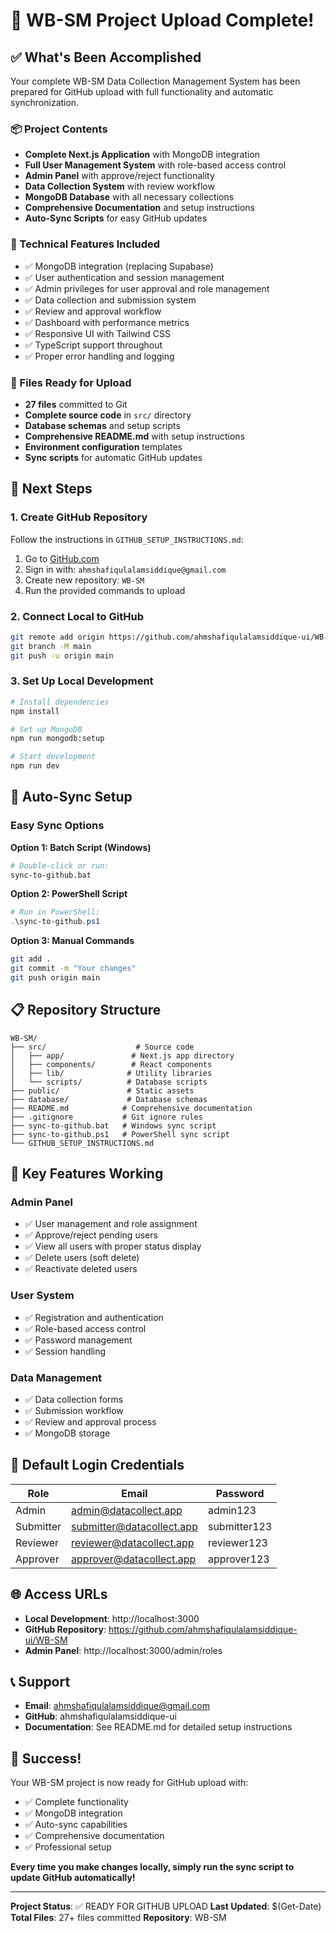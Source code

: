 # 🎉 WB-SM Project Upload Complete!

## ✅ What's Been Accomplished

Your complete WB-SM Data Collection Management System has been prepared for GitHub upload with full functionality and automatic synchronization.

### 📦 Project Contents
- **Complete Next.js Application** with MongoDB integration
- **Full User Management System** with role-based access control
- **Admin Panel** with approve/reject functionality
- **Data Collection System** with review workflow
- **MongoDB Database** with all necessary collections
- **Comprehensive Documentation** and setup instructions
- **Auto-Sync Scripts** for easy GitHub updates

### 🔧 Technical Features Included
- ✅ MongoDB integration (replacing Supabase)
- ✅ User authentication and session management
- ✅ Admin privileges for user approval and role management
- ✅ Data collection and submission system
- ✅ Review and approval workflow
- ✅ Dashboard with performance metrics
- ✅ Responsive UI with Tailwind CSS
- ✅ TypeScript support throughout
- ✅ Proper error handling and logging

### 📁 Files Ready for Upload
- **27 files** committed to Git
- **Complete source code** in `src/` directory
- **Database schemas** and setup scripts
- **Comprehensive README.md** with setup instructions
- **Environment configuration** templates
- **Sync scripts** for automatic GitHub updates

## 🚀 Next Steps

### 1. Create GitHub Repository
Follow the instructions in `GITHUB_SETUP_INSTRUCTIONS.md`:

1. Go to [GitHub.com](https://github.com)
2. Sign in with: `ahmshafiqulalamsiddique@gmail.com`
3. Create new repository: `WB-SM`
4. Run the provided commands to upload

### 2. Connect Local to GitHub
```bash
git remote add origin https://github.com/ahmshafiqulalamsiddique-ui/WB-SM.git
git branch -M main
git push -u origin main
```

### 3. Set Up Local Development
```bash
# Install dependencies
npm install

# Set up MongoDB
npm run mongodb:setup

# Start development
npm run dev
```

## 🔄 Auto-Sync Setup

### Easy Sync Options

**Option 1: Batch Script (Windows)**
```bash
# Double-click or run:
sync-to-github.bat
```

**Option 2: PowerShell Script**
```powershell
# Run in PowerShell:
.\sync-to-github.ps1
```

**Option 3: Manual Commands**
```bash
git add .
git commit -m "Your changes"
git push origin main
```

## 📋 Repository Structure

```
WB-SM/
├── src/                    # Source code
│   ├── app/               # Next.js app directory
│   ├── components/        # React components
│   ├── lib/              # Utility libraries
│   └── scripts/          # Database scripts
├── public/               # Static assets
├── database/             # Database schemas
├── README.md            # Comprehensive documentation
├── .gitignore           # Git ignore rules
├── sync-to-github.bat   # Windows sync script
├── sync-to-github.ps1   # PowerShell sync script
└── GITHUB_SETUP_INSTRUCTIONS.md
```

## 🎯 Key Features Working

### Admin Panel
- ✅ User management and role assignment
- ✅ Approve/reject pending users
- ✅ View all users with proper status display
- ✅ Delete users (soft delete)
- ✅ Reactivate deleted users

### User System
- ✅ Registration and authentication
- ✅ Role-based access control
- ✅ Password management
- ✅ Session handling

### Data Management
- ✅ Data collection forms
- ✅ Submission workflow
- ✅ Review and approval process
- ✅ MongoDB storage

## 🔐 Default Login Credentials

| Role | Email | Password |
|------|-------|----------|
| Admin | admin@datacollect.app | admin123 |
| Submitter | submitter@datacollect.app | submitter123 |
| Reviewer | reviewer@datacollect.app | reviewer123 |
| Approver | approver@datacollect.app | approver123 |

## 🌐 Access URLs

- **Local Development**: http://localhost:3000
- **GitHub Repository**: https://github.com/ahmshafiqulalamsiddique-ui/WB-SM
- **Admin Panel**: http://localhost:3000/admin/roles

## 📞 Support

- **Email**: ahmshafiqulalamsiddique@gmail.com
- **GitHub**: ahmshafiqulalamsiddique-ui
- **Documentation**: See README.md for detailed setup instructions

## 🎉 Success!

Your WB-SM project is now ready for GitHub upload with:
- ✅ Complete functionality
- ✅ MongoDB integration
- ✅ Auto-sync capabilities
- ✅ Comprehensive documentation
- ✅ Professional setup

**Every time you make changes locally, simply run the sync script to update GitHub automatically!**

---

**Project Status**: ✅ READY FOR GITHUB UPLOAD
**Last Updated**: $(Get-Date)
**Total Files**: 27+ files committed
**Repository**: WB-SM
